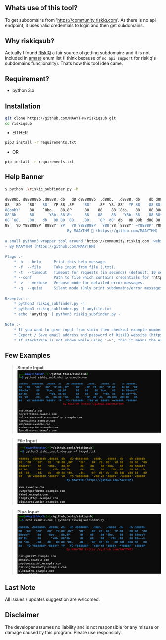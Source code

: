 ## Whats use of this tool?
To get subdomains from 'https://community.riskiq.com'. As there is no api endpoint, it uses valid credentials to login and then get subdomains.

## Why riskiqsub?
Actually I found [RiskIQ](https://community.riskiq.com) a fair source of getting subdomains and it is not included in [amass](https://github.com/OWASP/Amass) enum list (I think because of `no api support` for riskiq's subdomains functionality). Thats how this tool idea came.

## Requirement?
* python 3.x

## Installation
```bash
git clone https://github.com/MAAYTHM/riskiqsub.git
cd riskiqsub
```
* EITHER
```bash
pip3 install -r requirements.txt
```
* OR
```bash
pip install -r requirements.txt
```

## Help Banner
```bash
$ python .\riskiq_subfinder.py -h

d8888b. d888888b .d8888. db   dD d888888b  .d88b.  .d8888. db    db d8888b. 
88  `8D   `88'   88'  YP 88 ,8P'   `88'   .8P  Y8. 88'  YP 88    88 88  `8D
88oobY'    88    `8bo.   88,8P      88    88    88 `8bo.   88    88 88oooY'
88`8b      88      `Y8b. 88`8b      88    88    88   `Y8b. 88    88 88~~~b.
88 `88.   .88.   db   8D 88 `88.   .88.   `8P  d8' db   8D 88b  d88 88   8D
88   YD Y888888P `8888Y' YP   YD Y888888P  `Y88'Y8 `8888Y' ~Y8888P' Y8888P'
                            By MAAYTHM 🥷 (https://github.com/MAAYTHM)

a small python3 wrapper tool around 'https://community.riskiq.com' website to find subdomains
- By MAAYTHM (https://github.com/MAAYTHM)

Flags :-
    * -h  --help      Print this help message.
    * -f  --file      Take input from file (.txt).
    * -t  --timeout   Timeout for requests (in seconds) (default: 10 seconds).
    * --conf          Path to file which contains credentials for 'https://community.riskiq.com/' (.json) (default - './riskiq_subfinder.json').
    * -v  --verbose   Verbose mode for detailed error messages.
    * -q  --quiet     Silent mode (Only print subdomains/error messages).

Examples :-
    * python3 riskiq_subfinder.py -h
    * python3 riskiq_subfinder.py -f anyfile.txt
    * echo 'anyting' | python3 riskiq_subfinder.py -

Note :-
    * If you want to give input from stdin then checkout example number 3 (above).
    * Export / Save email address and password of RiskIQ website (https://community.riskiq.com/login) in 'riskiq_subfinder.json'.
    * If stacktrace is not shown while using '-v', then it means the error is explained only with the single line printed with '[-] Error'.
```

## Few Examples
> **Simple Input**
![1.png](https://github.com/MAAYTHM/riskiqsub/raw/main/images/1.png)

> **File Input**
![3.png](https://github.com/MAAYTHM/riskiqsub/raw/main/images/3.png)

> **Pipe Input**
![2.png](https://github.com/MAAYTHM/riskiqsub/raw/main/images/2.png)

## Last Note
All issues / updates suggestion are welcomed.

## Disclaimer
The developer assumes no liability and is not responsible for any misuse or damage caused by this program. Please use responsibly.
